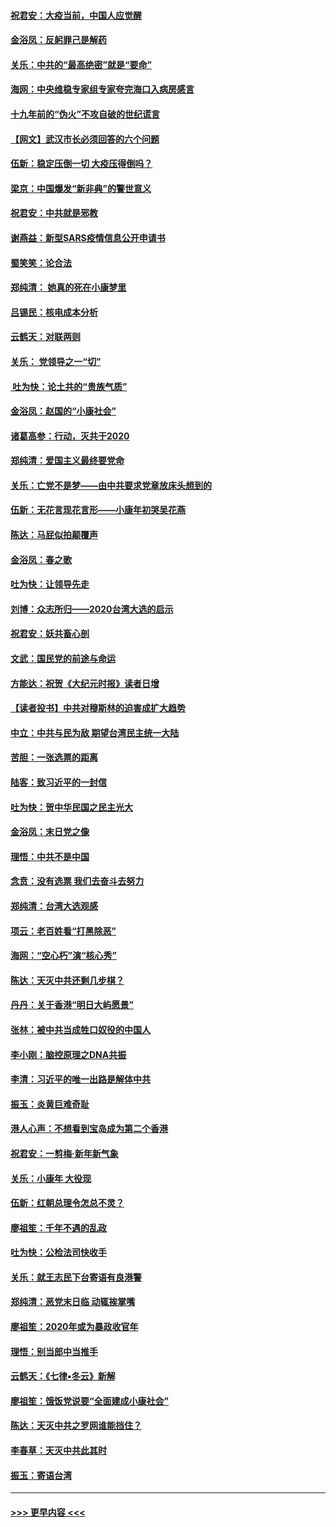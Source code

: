 #### [祝君安：大疫当前，中国人应觉醒](../pages/nsc993/n11821946.md?t=01270455) 
#### [金浴凤：反躬罪己是解药](../pages/nsc993/n11820280.md?t=01270455) 
#### [关乐：中共的“最高绝密”就是“要命”](../pages/nsc993/n11816946.md?t=01270455) 
#### [海网：中央维稳专家组专家夸完海口入病房感言](../pages/nsc993/n11815138.md?t=01270455) 
#### [十九年前的“伪火”不攻自破的世纪谎言](../pages/nsc993/n11813238.md?t=01270455) 
#### [【网文】武汉市长必须回答的六个问题](../pages/nsc993/n11813848.md?t=01270455) 
#### [伍新：稳定压倒一切 大疫压得倒吗？](../pages/nsc993/n11812634.md?t=01270455) 
#### [梁京：中国爆发“新非典”的警世意义](../pages/nsc993/n11812554.md?t=01270455) 
#### [祝君安：中共就是邪教](../pages/nsc993/n11812431.md?t=01270455) 
#### [谢燕益：新型SARS疫情信息公开申请书](../pages/nsc993/n11808840.md?t=01270455) 
#### [蜀笑笑：论合法](../pages/nsc993/n11808064.md?t=01270455) 
#### [郑纯清： 她真的死在小康梦里](../pages/nsc993/n11806623.md?t=01270455) 
#### [吕锡民：核电成本分析](../pages/nsc993/n11806284.md?t=01270455) 
#### [云鹤天：对联两则](../pages/nsc993/n11805957.md?t=01270455) 
#### [关乐： 党领导之一“切”](../pages/nsc993/n11804505.md?t=01270455) 
#### [ 吐为快：论土共的“贵族气质”](../pages/nsc993/n11804490.md?t=01270455) 
#### [金浴凤：赵国的“小康社会”](../pages/nsc993/n11804452.md?t=01270455) 
#### [诸葛高参：行动，灭共于2020](../pages/nsc993/n11804120.md?t=01270455) 
#### [郑纯清：爱国主义最终要党命](../pages/nsc993/n11802197.md?t=01270455) 
#### [关乐：亡党不是梦——由中共要求党章放床头想到的](../pages/nsc993/n11802156.md?t=01270455) 
#### [伍新：无花言现花言形——小康年初哭吴花燕](../pages/nsc993/n11800044.md?t=01270455) 
#### [陈达：马屁似拍颠覆声](../pages/nsc993/n11800010.md?t=01270455) 
#### [金浴凤：春之歌](../pages/nsc993/n11797687.md?t=01270455) 
#### [吐为快：让领导先走](../pages/nsc993/n11797512.md?t=01270455) 
#### [刘博：众志所归——2020台湾大选的启示](../pages/nsc993/n11796878.md?t=01270455) 
#### [祝君安：妖共畜心剖](../pages/nsc993/n11794273.md?t=01270455) 
#### [文武：国民党的前途与命运](../pages/nsc993/n11794198.md?t=01270455) 
#### [方能达：祝贺《大纪元时报》读者日增](../pages/nsc993/n11793807.md?t=01270455) 
#### [【读者投书】中共对穆斯林的迫害成扩大趋势](../pages/nsc993/n11791371.md?t=01270455) 
#### [中立：中共与民为敌 期望台湾民主统一大陆](../pages/nsc993/n11790392.md?t=01270455) 
#### [苦胆：一张选票的距离](../pages/nsc993/n11788914.md?t=01270455) 
#### [陆客：致习近平的一封信](../pages/nsc993/n11788867.md?t=01270455) 
#### [吐为快：贺中华民国之民主光大](../pages/nsc993/n11788618.md?t=01270455) 
#### [金浴凤：末日党之像](../pages/nsc993/n11787475.md?t=01270455) 
#### [理悟：中共不是中国](../pages/nsc993/n11787463.md?t=01270455) 
#### [念贲：没有选票  我们去奋斗去努力](../pages/nsc993/n11787398.md?t=01270455) 
#### [郑纯清：台湾大选观感](../pages/nsc993/n11786210.md?t=01270455) 
#### [项云：老百姓看“打黑除恶”](../pages/nsc993/n11785398.md?t=01270455) 
#### [海网：“空心朽”演“核心秀”](../pages/nsc993/n11783874.md?t=01270455) 
#### [陈达：天灭中共还剩几步棋？](../pages/nsc993/n11783719.md?t=01270455) 
#### [丹丹：关于香港“明日大屿愿景”](../pages/nsc993/n11783273.md?t=01270455) 
#### [张林：被中共当成牲口奴役的中国人](../pages/nsc993/n11782397.md?t=01270455) 
#### [李小刚：脑控原理之DNA共振](../pages/nsc993/n11780962.md?t=01270455) 
#### [李清：习近平的唯一出路是解体中共](../pages/nsc993/n11780866.md?t=01270455) 
#### [振玉：炎黄巨难奇耻](../pages/nsc993/n11779632.md?t=01270455) 
#### [港人心声：不想看到宝岛成为第二个香港](../pages/nsc993/n11778817.md?t=01270455) 
#### [祝君安：一剪梅‧新年新气象](../pages/nsc993/n11776340.md?t=01270455) 
#### [关乐：小康年 大役现](../pages/nsc993/n11774213.md?t=01270455) 
#### [伍新：红朝总理令怎总不灵？](../pages/nsc993/n11770813.md?t=01270455) 
#### [廖祖笙：千年不遇的乱政](../pages/nsc993/n11770373.md?t=01270455) 
#### [吐为快：公检法司快收手](../pages/nsc993/n11770359.md?t=01270455) 
#### [关乐：就王志民下台寄语有良港警](../pages/nsc993/n11769903.md?t=01270455) 
#### [郑纯清：恶党末日临 动辄挨掌嘴](../pages/nsc993/n11769356.md?t=01270455) 
#### [廖祖笙：2020年或为暴政收官年](../pages/nsc993/n11768216.md?t=01270455) 
#### [理悟：别当郎中当推手](../pages/nsc993/n11768243.md?t=01270455) 
#### [云鹤天：《七律▪冬云》新解](../pages/nsc993/n11768204.md?t=01270455) 
#### [廖祖笙：饿饭党说要“全面建成小康社会”](../pages/nsc993/n11767482.md?t=01270455) 
#### [陈达：天灭中共之罗网谁能挡住？](../pages/nsc993/n11767465.md?t=01270455) 
#### [李春草：天灭中共此其时](../pages/nsc993/n11767452.md?t=01270455) 
#### [振玉：寄语台湾](../pages/nsc993/n11767432.md?t=01270455) 

----
#### [ >>> 更早内容 <<< ](../indexes/nsc993-earlier.md)
